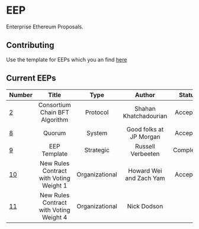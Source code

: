 # EEP


Enterprise Ethereum Proposals.


## Contributing

Use the template for EEPs which you an find [here](https://github.com/EntEth/EEPs/blob/master/Strategic/EEP9)

## Current EEPs

|Number	| Title	|Type | Author	| Status |
|-------|:-----:|:-----:|:-----:|:------:|
|[2](Protocol/EEP2.md)|Consortium Chain BFT Algorithm|Protocol|Shahan Khatchadourian|Accepted|
|[8](Systems/EEP8.md)|Quorum|System|Good folks at JP Morgan|Accepted|
|[9](Strategic/EEP9.md)|EEP Template|Strategic|Russell Verbeeten|Completed|
|[10](Organizational/EEP10.md)|New Rules Contract with Voting Weight 1|Organizational|Howard Wei and Zach Yam|Accepted|
|[11](Organizational/EEP11.md)|New Rules Contract with Voting Weight 4|Organizational|Nick Dodson|
